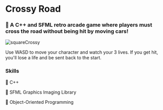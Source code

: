 # Crossy Road
### 🏁 A C++ and SFML retro arcade game where players must cross the road without being hit by moving cars!

![squareCrossy](https://user-images.githubusercontent.com/68301461/230991384-d70dae32-15fb-4fa5-896e-e22bbd1fa794.gif)

Use WASD to move your character and watch your 3 lives. If you get hit, you'll lose a life and be sent back to the start.

### Skills
🚗 C++

🚗 SFML Graphics Imaging Library

🚗 Object-Oriented Programming 
